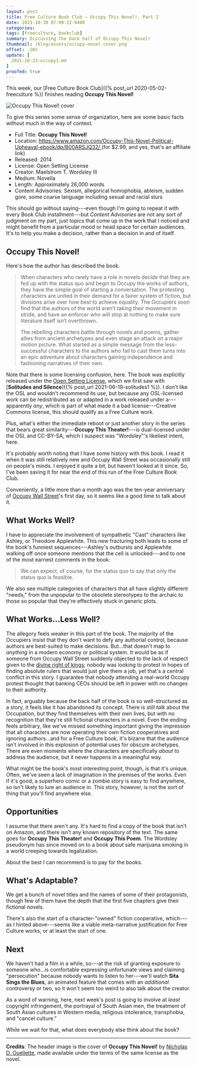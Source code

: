 ```yaml
---
layout: post
title: Free Culture Book Club — Occupy This Novel!, Part 2
date: 2021-10-30 07:09:12-0400
categories:
tags: [freeculture, bookclub]
summary: Discussing the back half of Occupy This Novel!
thumbnail: /blog/assets/occupy-novel-cover.png
offset: -26%
update: [
  2021-10-23-occupy1.md
]
proofed: true
---
```


This week, our [Free Culture Book Club]({% post_url 2020-05-02-freeculture %}) finishes reading **Occupy This Novel!**

![Occupy This Novel! cover](/blog/assets/occupy-novel-cover.png "Occupy This Novel! cover")

To give this series some sense of organization, here are some basic facts without much in the way of context.

 * Full Title:  **Occupy This Novel!**
 * Location:  [https://www.amazon.com/Occupy-This-Novel-Political-Upheaval-ebook/dp/B00ARSJQ32/ <i class="fab fa-amazon"></i>](https://amzn.to/3Ie64OY) (for $2.99, and yes, that's an affiliate link)
 * Released:  2014
 * License:  Open Setting License
 * Creator:  Maelstrom T. Wordsley III
 * Medium:  Novella
 * Length:  Approximately 26,000 words
 * Content Advisories:  Sexism, allegorical homophobia, ableism, sudden gore, some coarse language including sexual and racial slurs

This should go without saying---even though I'm going to repeat it with every Book Club installment---but *Content Advisories* are not any sort of judgment on my part, just topics that come up in the work that I noticed and might benefit from a particular mood or head space for certain audiences.  It's to help you make a decision, rather than a decision in and of itself.

## Occupy This Novel!

Here's how the author has described the book.

 > When characters who rarely have a role in novels decide that they are fed up with the status quo and begin to Occupy the works of authors, they have the simple goal of starting a conversation. The protesting characters are united in their demand for a fairer system of fiction, but divisions arise over how best to achieve equality. The Occupiers soon find that the authors of the world aren’t taking their movement in stride, and have an enforcer who will stop at nothing to make sure literature itself isn’t overthrown.
 >
 > The rebelling characters battle through novels and poems, gather allies from ancient archetypes and even stage an attack on a major motion picture. What started as a simple message from the less-successful characters to the authors who fail to cast them turns into an epic adventure about characters gaining independence and fashioning narratives of their own.

Note that there is some licensing confusion, here.  The book was explicitly released under the [Open Setting License](https://web.archive.org/web/20170430130839/http://www.theonosis.com/wiki/Theonosis:Open_Setting_License), which we first saw with [**Solitudes and Silence**]({% post_url 2021-06-19-solitudes1 %}).  I don't like the OSL and wouldn't recommend its use, but because any OSL-licensed work can be redistributed as or adapted in a work released under a---apparently *any*, which is part of what made it a bad license---Creative Commons license, this should qualify as a Free Culture work.

Plus, what's either the immediate reboot or just another story in the series that bears great similarity---**Occupy This Theater!**---is dual-licensed under the OSL and CC-BY-SA, which I suspect was "Wordsley"'s likeliest intent, here.

It's probably worth noting that I have some history with this book.  I read it when it was still relatively new and Occupy Wall Street was occasionally still on people's minds.  I enjoyed it quite a bit, but haven't looked at it since.  So, I've been saving it for near the end of this run of the Free Culture Book Club.

Conveniently, a little more than a month ago was the ten-year anniversary of [Occupy Wall Street](https://en.wikipedia.org/wiki/Occupy_Wall_Street)'s first day, so it seems like a good time to talk about it.

## What Works Well?

I have to appreciate the involvement of sympathetic "Cast" characters like Ashley, or Theodore Applewhite.  This new fracturing both leads to some of the book's funniest sequences---Ashley's outbursts and Applewhite walking off once someone mentions that the cell is unlocked---and to one of the most earnest comments in the book:

 > We can expect, of course, for the status quo to say that only the status quo is feasible.

We also see multiple categories of characters that all have slightly different "needs," from the unpopular to the obsolete stereotypes to the archaic to those so popular that they're effectively stuck in generic plots.

## What Works...Less Well?

The allegory feels weaker in this part of the book.  The majority of the Occupiers insist that they don't want to defy any authorial control, because authors are best-suited to make decisions.  But...that doesn't map to *anything* in a modern economy or political system.  It would be as if someone from Occupy Wall Street suddenly objected to the lack of respect given to the [divine right of kings](https://en.wikipedia.org/wiki/Divine_right_of_kings); nobody was looking to protest in hopes of finding absolute rulers that would just give them a job, yet that's a central conflict in this story.  I guarantee that nobody attending a real-world Occupy protest thought that banking CEOs should be left in power with no changes to their authority.

In fact, arguably because the back half of the book is so well-structured as a story, it feels like it has abandoned its concept.  There is still *talk* about the Occupation, but they find themselves with their own lives, but with no recognition that they're still fictional characters in a novel.  Even the ending feels arbitrary, like we've missed something important giving the impression that all characters are now operating their own fiction cooperatives and ignoring authors...and for a Free Culture book, it's bizarre that the audience isn't involved in this explosion of potential uses for obscure archetypes.  There are even moments where the characters are specifically *about* to address the audience, but it never happens in a meaningful way.

What might be the book's most interesting point, though, is that it's unique.  Often, we've seen a lack of imagination in the premises of the works.  Even if it's good, a superhero comic or a zombie story is easy to find anywhere, so isn't likely to lure an audience in.  This story, however, is not the sort of thing that you'll find anywhere else.

## Opportunities

I assume that there aren't any.  It's hard to find a copy of the book that isn't on Amazon, and there isn't any known repository of the text.  The same goes for **Occupy This Theater!** and **Occupy This Poem**.  The Wordsley pseudonym has since moved on to a book about safe marijuana smoking in a world creeping towards legalization.

About the best I can recommend is to pay for the books.

## What's Adaptable?

We get a bunch of novel titles and the names of some of their protagonists, though few of them have the depth that the first five chapters give their fictional novels.

There's also the start of a character-"owned" fiction cooperative, which---as I hinted above---seems like a viable meta-narrative justification for Free Culture works, or at least the start of one.

## Next

We haven't had a film in a while, so---at the risk of granting exposure to someone who...is comfortable expressing unfortunate views and claiming "persecution" because nobody wants to listen to her---we'll watch **Sita Sings the Blues**, an animated feature that comes with an *additional* controversy or two, so it won't seem too weird to also talk about the creator.

As a word of warning, here, next week's post is going to involve at *least* copyright infringement, the portrayal of South Asian men, the treatment of South Asian cultures in Western media, religious intolerance, transphobia, and "cancel culture."

While we wait for that, what does everybody else think about the book?

* * *

**Credits**:  The header image is the cover of **Occupy This Novel!** by [Nicholas D. Ouellette](https://www.deviantart.com/ndouellette),  made available under the terms of the same license as the novel.
